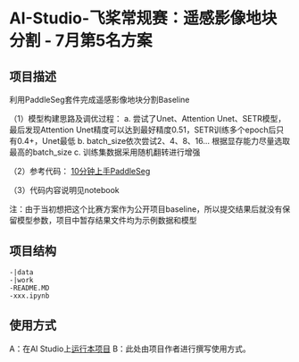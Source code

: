 # AI-Studio-飞桨常规赛：遥感影像地块分割 - 7月第5名方案 

## 项目描述
利用PaddleSeg套件完成遥感影像地块分割Baseline

（1）模型构建思路及调优过程：
 a. 尝试了Unet、Attention Unet、SETR模型，最后发现Attention Unet精度可以达到最好精度0.51，SETR训练多个epoch后只有0.4+，Unet最低
 b. batch_size依次尝试2、4、8、16... 根据显存能力尽量选取最高的batch_size
 c. 训练集数据采用随机翻转进行增强

（2）参考代码：
[10分钟上手PaddleSeg](https://aistudio.baidu.com/aistudio/projectdetail/1672610?channelType=0&channel=0)

（3）代码内容说明见notebook

注：由于当初想把这个比赛方案作为公开项目baseline，所以提交结果后就没有保留模型参数，项目中暂存结果文件均为示例数据和模型
## 项目结构
```
-|data
-|work
-README.MD
-xxx.ipynb
```
## 使用方式
A：在AI Studio上[运行本项目](https://aistudio.baidu.com/aistudio/usercenter)
B：此处由项目作者进行撰写使用方式。
